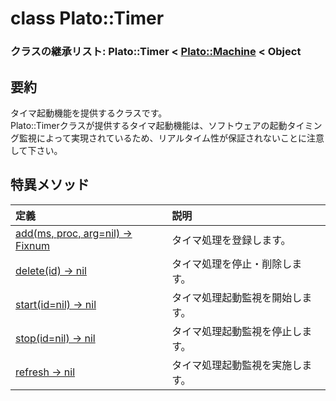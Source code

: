 # class Plato::Timer

### クラスの継承リスト: Plato::Timer < [Plato::Machine](../machine/README.md) < Object

## 要約

タイマ起動機能を提供するクラスです。  
Plato::Timerクラスが提供するタイマ起動機能は、ソフトウェアの起動タイミング監視によって実現されているため、リアルタイム性が保証されないことに注意して下さい。

## 特異メソッド

|定義|説明|
|:--|:--|
|[add(ms, proc, arg=nil) -> Fixnum](add.md)|タイマ処理を登録します。|
|[delete(id) -> nil](delete.md)|タイマ処理を停止・削除します。|
|[start(id=nil) -> nil](start.md)|タイマ処理起動監視を開始します。|
|[stop(id=nil) -> nil](stop.md)|タイマ処理起動監視を停止します。|
|[refresh -> nil](refresh.md)|タイマ処理起動監視を実施します。|
